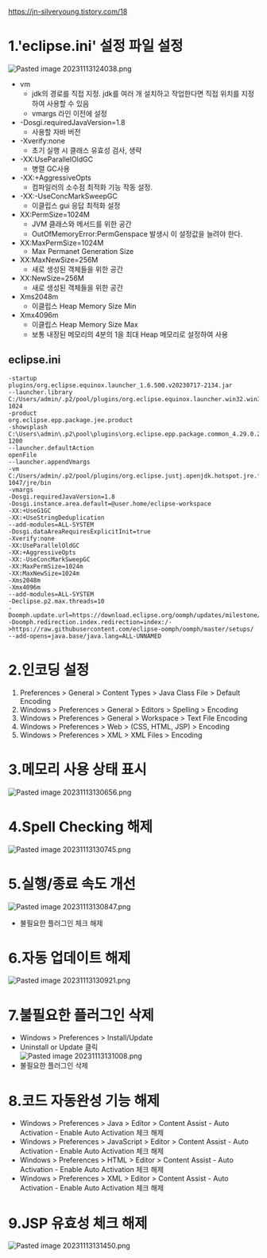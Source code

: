 https://jn-silveryoung.tistory.com/18


# 1.'eclipse.ini' 설정 파일 설정

![Pasted image 20231113124038.png](app://e5bf51402f2f5ff4066e51bbc219a410f80a/G:/%EB%82%B4%20%EB%93%9C%EB%9D%BC%EC%9D%B4%EB%B8%8C/obsidian_2025/Attached%20file/Pasted%20image%2020231113124038.png?1700016387681)

- vm
    - jdk의 경로를 직접 지정. jdk를 여러 개 설치하고 작업한다면 직접 위치를 지정하여 사용할 수 있음
    - vmargs 라인 이전에 설정
- -Dosgi.requiredJavaVersion=1.8
    - 사용할 자바 버전
- -Xverify:none
    - 초기 실행 시 클래스 유효성 검사, 생략
- -XX:UseParallelOldGC
    - 병렬 GC사용
- -XX:+AggressiveOpts
    - 컴파일러의 소수점 최적화 기능 작동 설정.
- -XX:-UseConcMarkSweepGC
    - 이클립스 gui 응답 최적화 설정
- XX:PermSize=1024M
    - JVM 클래스와 메서드를 위한 공간
    - OutOfMemoryError:PermGenspace 발생시 이 설정값을 늘려야 한다.
- XX:MaxPermSize=1024M
    - Max Permanet Generation Size
- XX:MaxNewSize=256M
    - 새로 생성된 객체들을 위한 공간
- XX:NewSize=256M
    - 새로 생성된 객체들을 위한 공간
- Xms2048m
    - 이클립스 Heap Memory Size Min
- Xmx4096m
    - 이클립스 Heap Memory Size Max
    - 보통 내장된 메모리의 4분의 1을 최대 Heap 메모리로 설정하여 사용

## eclipse.ini

```
-startup
plugins/org.eclipse.equinox.launcher_1.6.500.v20230717-2134.jar
--launcher.library
C:/Users/admin/.p2/pool/plugins/org.eclipse.equinox.launcher.win32.win32.x86_64_1.2.700.v20221108-1024
-product
org.eclipse.epp.package.jee.product
-showsplash
C:\Users\admin\.p2\pool\plugins\org.eclipse.epp.package.common_4.29.0.20230907-1200
--launcher.defaultAction
openFile
--launcher.appendVmargs
-vm
C:/Users/admin/.p2/pool/plugins/org.eclipse.justj.openjdk.hotspot.jre.full.win32.x86_64_17.0.8.v20230831-1047/jre/bin
-vmargs
-Dosgi.requiredJavaVersion=1.8
-Dosgi.instance.area.default=@user.home/eclipse-workspace
-XX:+UseG1GC
-XX:+UseStringDeduplication
--add-modules=ALL-SYSTEM
-Dosgi.dataAreaRequiresExplicitInit=true
-Xverify:none
-XX:UseParallelOldGC
-XX:+AggressiveOpts
-XX:-UseConcMarkSweepGC 
-XX:MaxPermSize=1024m
-XX:MaxNewSize=1024m
-Xms2048m
-Xmx4096m
--add-modules=ALL-SYSTEM
-Declipse.p2.max.threads=10
-Doomph.update.url=https://download.eclipse.org/oomph/updates/milestone/latest
-Doomph.redirection.index.redirection=index:/->https://raw.githubusercontent.com/eclipse-oomph/oomph/master/setups/
--add-opens=java.base/java.lang=ALL-UNNAMED
```

# 2.인코딩 설정

1. Preferences > General > Content Types > Java Class File > Default Encoding
2. Windows > Preferences > General > Editors > Spelling > Encoding
3. Windows > Preferences > General > Workspace > Text File Encoding
4. Windows > Preferences > Web > (CSS, HTML, JSP) > Encoding
5. Windows > Preferences > XML > XML Files > Encoding

# 3.메모리 사용 상태 표시

![Pasted image 20231113130656.png](app://e5bf51402f2f5ff4066e51bbc219a410f80a/G:/%EB%82%B4%20%EB%93%9C%EB%9D%BC%EC%9D%B4%EB%B8%8C/obsidian_2025/Attached%20file/Pasted%20image%2020231113130656.png?1700016387684)

# 4.Spell Checking 해제

![Pasted image 20231113130745.png](app://e5bf51402f2f5ff4066e51bbc219a410f80a/G:/%EB%82%B4%20%EB%93%9C%EB%9D%BC%EC%9D%B4%EB%B8%8C/obsidian_2025/Attached%20file/Pasted%20image%2020231113130745.png?1700016387684)

# 5.실행/종료 속도 개선

![Pasted image 20231113130847.png](app://e5bf51402f2f5ff4066e51bbc219a410f80a/G:/%EB%82%B4%20%EB%93%9C%EB%9D%BC%EC%9D%B4%EB%B8%8C/obsidian_2025/Attached%20file/Pasted%20image%2020231113130847.png?1700016387686)

- 불필요한 플러그인 체크 해제

# 6.자동 업데이트 해제

![Pasted image 20231113130921.png](app://e5bf51402f2f5ff4066e51bbc219a410f80a/G:/%EB%82%B4%20%EB%93%9C%EB%9D%BC%EC%9D%B4%EB%B8%8C/obsidian_2025/Attached%20file/Pasted%20image%2020231113130921.png?1700016387687)

# 7.불필요한 플러그인 삭제

- Windows > Preferences > Install/Update
- Uninstall or Update 클릭  
    ![Pasted image 20231113131008.png](app://e5bf51402f2f5ff4066e51bbc219a410f80a/G:/%EB%82%B4%20%EB%93%9C%EB%9D%BC%EC%9D%B4%EB%B8%8C/obsidian_2025/Attached%20file/Pasted%20image%2020231113131008.png?1700016387688)
- 불필요한 플러그인 삭제

# 8.코드 자동완성 기능 해제

- Windows > Preferences > Java > Editor > Content Assist - Auto Activation - Enable Auto Activation 체크 해제
- Windows > Preferences > JavaScript > Editor > Content Assist - Auto Activation - Enable Auto Activation 체크 해제
- Windows > Preferences > HTML > Editor > Content Assist - Auto Activation - Enable Auto Activation 체크 해제
- Windows > Preferences > XML > Editor > Content Assist - Auto Activation - Enable Auto Activation 체크 해제

# 9.JSP 유효성 체크 해제

![Pasted image 20231113131450.png](app://e5bf51402f2f5ff4066e51bbc219a410f80a/G:/%EB%82%B4%20%EB%93%9C%EB%9D%BC%EC%9D%B4%EB%B8%8C/obsidian_2025/Attached%20file/Pasted%20image%2020231113131450.png?1700016387689)